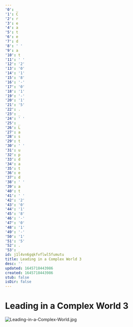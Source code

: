 ```yaml
---
'0': _
'1': C
'2': r
'3': e
'4': a
'5': t
'6': e
'7': d
'8': ' '
'9': a
'10': t
'11': ' '
'12': '2'
'13': '0'
'14': '1'
'15': '8'
'16': '-'
'17': '0'
'18': '1'
'19': '-'
'20': '1'
'21': '5'
'22': .
'23': _
'24': ' '
'25': _
'26': L
'27': a
'28': s
'29': t
'30': ' '
'31': u
'32': p
'33': d
'34': a
'35': t
'36': e
'37': d
'38': ' '
'39': a
'40': t
'41': ' '
'42': '2'
'43': '0'
'44': '1'
'45': '8'
'46': '-'
'47': '0'
'48': '1'
'49': '-'
'50': '1'
'51': '5'
'52': .
'53': _
id: j1l4vn6gqkfvflwl5fumutu
title: Leading in a Complex World 3
desc: ''
updated: 1645718443986
created: 1645718443986
stub: false
isDir: false
---
```


# Leading in a Complex World 3


![Leading-in-a-Complex-World.jpg](./_resources/Leading_in_a_Complex_World_3.resources/Leading-in-a-Complex-World.jpg)

